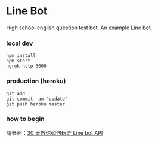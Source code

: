 # Line Bot

High school english question test bot. An example Line bot.


### local dev
```
npm install
npm start
ngrok http 3000
```

### production (heroku)
```
git add .
git commit -am "update"
git push heroku master
```

### how to begin
請參照：[30 天教你如何玩弄 Line bot API](https://ithelp.ithome.com.tw/articles/10215656)
